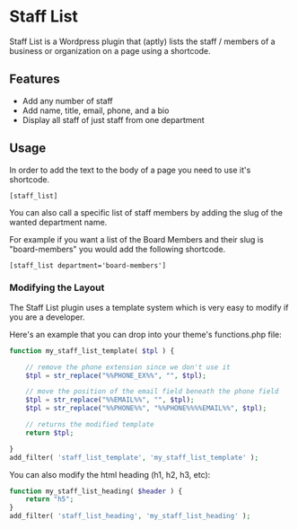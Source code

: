# Staff List

Staff List is a Wordpress plugin that (aptly) lists the staff / members of a business or organization on a page using a shortcode.

## Features

* Add any number of staff
* Add name, title, email, phone, and a bio
* Display all staff of just staff from one department

## Usage

In order to add the text to the body of a page you need to use it's shortcode.

`[staff_list]`

You can also call a specific list of staff members by adding the slug of the wanted department name.

For example if you want a list of the Board Members and their slug is "board-members" you would add the following shortcode.

`[staff_list department='board-members']`

### Modifying the Layout

The Staff List plugin uses a template system which is very easy to modify if you are a developer.

Here's an example that you can drop into your theme's functions.php file:
```php
function my_staff_list_template( $tpl ) {

	// remove the phone extension since we don't use it
	$tpl = str_replace("%%PHONE_EX%%", "", $tpl);

	// move the position of the email field beneath the phone field
	$tpl = str_replace("%%EMAIL%%", "", $tpl);
	$tpl = str_replace("%%PHONE%%", "%%PHONE%%%%EMAIL%%", $tpl);

	// returns the modified template
	return $tpl;

}
add_filter( 'staff_list_template', 'my_staff_list_template' );
```

You can also modify the html heading (h1, h2, h3, etc):
```php
function my_staff_list_heading( $header ) {
	return "h5";
}
add_filter( 'staff_list_heading', 'my_staff_list_heading' );
```